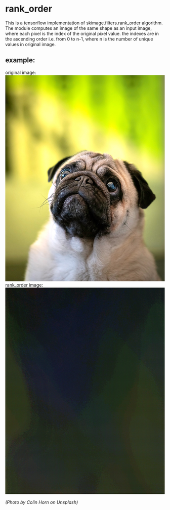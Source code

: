 # rank_order

This is a tensorflow implementation of skimage.filters.rank_order algorithm.
The module computes an image of the same shape as an input image,
where each pixel is the index of the original pixel value.
the indexes are in the ascending order i.e. from 0 to n-1, where n
is the number of unique values in original image.

## example:
original image: ![raw_image](images/raw.jpg)
rank_order image: ![processed_image](images/ranked.jpg)

*(Photo by Colin Horn on Unsplash)*


